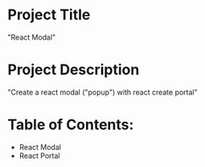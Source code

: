 # Project Title
"React Modal"
# Project Description
"Create a react modal ("popup") with react create portal"
# Table of Contents: 
- React Modal
- React Portal
